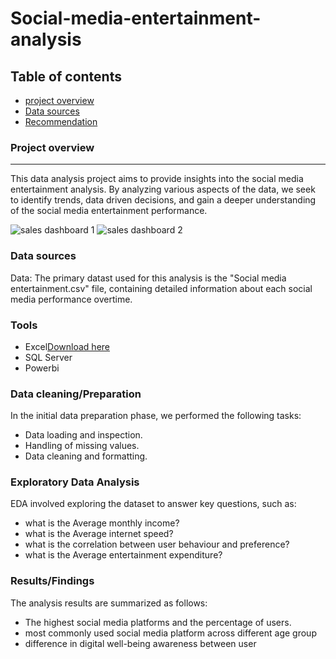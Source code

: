 # Social-media-entertainment-analysis

## Table of contents
 
- [project overview](#project-overview)
- [Data sources](#data-sources)
- [Recommendation](#recommendation)


### Project overview
---
This data analysis project aims to provide insights into the social media entertainment analysis. By analyzing various aspects of the data, we seek to identify trends, data driven decisions, and gain a deeper understanding of the social media entertainment performance.

![sales dashboard 1](https://github.com/user-attachments/assets/f898a86c-9831-4432-bffd-fabfac24f7b1)
![sales dashboard 2](https://github.com/user-attachments/assets/0b59642a-01aa-4331-a53e-9b535564bb5a)


### Data sources

Data: The primary datast used for this analysis is the "Social media entertainment.csv" file, containing detailed information about each social media performance overtime.

### Tools
- Excel[Download here](https://microsoft.com)
- SQL Server
- Powerbi

### Data cleaning/Preparation

In the initial data preparation phase, we performed the following tasks:
- Data loading and inspection.
- Handling of missing values.
- Data cleaning and formatting.

### Exploratory Data Analysis

EDA involved exploring the dataset to answer key questions, such as:

- what is the Average monthly income?
- what is the Average internet speed?
- what is the correlation between user behaviour and preference?
- what is the Average entertainment expenditure?

### Results/Findings
The analysis results are summarized as follows:
- The highest social media platforms and the percentage of users.
- most commonly used social media platform across different age group
- difference in digital well-being awareness between user 
